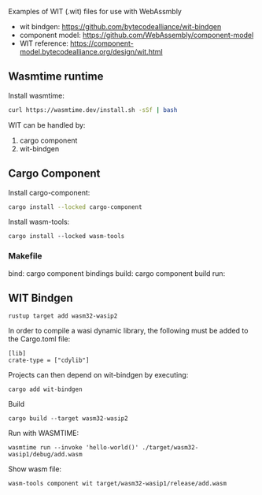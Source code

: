 
Examples of WIT (.wit) files for use with WebAssmbly

- wit bindgen: https://github.com/bytecodealliance/wit-bindgen
- component model: https://github.com/WebAssembly/component-model
- WIT reference: https://component-model.bytecodealliance.org/design/wit.html

## Wasmtime runtime

Install wasmtime:

```bash
curl https://wasmtime.dev/install.sh -sSf | bash
```

WIT can be handled by:
1. cargo component
2. wit-bindgen

## Cargo Component

Install cargo-component:

```bash
cargo install --locked cargo-component
```

Install wasm-tools:

```
cargo install --locked wasm-tools
```

### Makefile

bind:
    cargo component bindings
build:
    cargo component build
run:

## WIT Bindgen

```
rustup target add wasm32-wasip2
```

In order to compile a wasi dynamic library, the following must be added to the Cargo.toml file:

```
[lib]
crate-type = ["cdylib"]
```

Projects can then depend on wit-bindgen by executing:

```
cargo add wit-bindgen
```
Build
```
cargo build --target wasm32-wasip2
```

Run with WASMTIME:
```
wasmtime run --invoke 'hello-world()' ./target/wasm32-wasip1/debug/add.wasm
```

Show wasm file:
```
wasm-tools component wit target/wasm32-wasip1/release/add.wasm
```
